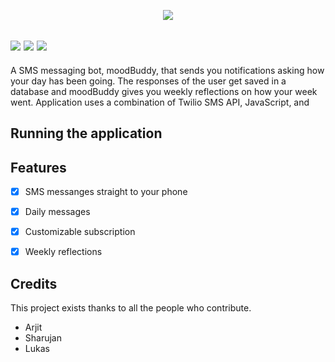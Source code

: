   <p align="center">
  <img src="https://cdn6.f-cdn.com/contestentries/514361/19225055/576577cb5d167_thumb900.jpg" /></a>
 
 <img src="https://img.shields.io/badge/build-passing-brightgreen" /></a>
  <img src="https://img.shields.io/badge/Code%20Language-JavaScript-9cf" /></a>
  <img src="https://img.shields.io/badge/Version-vF-blue" /></a>
 ---
A SMS messaging bot, moodBuddy, that sends you notifications asking how your day has been going. The responses of the user get saved in a database and moodBuddy gives you weekly reflections on how your week went. Application uses a combination of Twilio SMS API, JavaScript, and 

## Running the application





## Features
- [x] SMS messanges straight to your phone
- [x] Daily messages
- [x] Customizable subscription
- [x] Weekly reflections


## Credits
This project exists thanks to all the people who contribute.
<a href="https://github.com/badges/shields/graphs/contributors"></a>
* Arjit
* Sharujan
* Lukas
